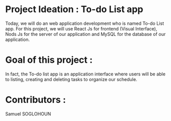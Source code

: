 # Project Ideation : To-do List app
Today, we will do an web application development who is named To-do List app. For this project, we will use React Js for frontend (Visual Interface), Nods Js for the server of our application and MySQL for the database of our application. 

# Goal of this project :
In fact, the To-do list app is an application interface where users will be able to listing, creating and deleting tasks to organize our schedule.

# Contributors : 
Samuel SOGLOHOUN
